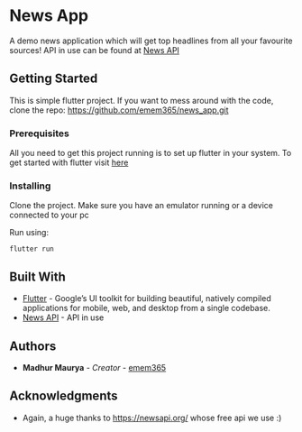 # News App

<!--- <img src="previews/welcome.jpg" width="250"/> <img src="previews/randomjoke.jpg" width="250"/> <img src="previews/searchjoke.jpg" width="250"/> --->

A demo news application which will get top headlines from all your favourite sources! API in use can be found at [News API](https://newsapi.org/)


## Getting Started

This is simple flutter project. If you want to mess around with the code, clone the repo: https://github.com/emem365/news_app.git

### Prerequisites

All you need to get this project running is to set up flutter in your system. To get started with flutter visit [here](https://flutter.dev/docs/get-started/install)

### Installing

Clone the project. Make sure you have an emulator running or a device connected to your pc

Run using: 
```
flutter run
```

## Built With

* [Flutter](https://flutter.dev/) - Google’s UI toolkit for building beautiful, natively compiled applications for mobile, web, and desktop from a single codebase.
* [News API](https://newsapi.org/) - API in use


## Authors

* **Madhur Maurya** - *Creator* - [emem365](https://github.com/emem365)


## Acknowledgments

* Again, a huge thanks to https://newsapi.org/ whose free api we use :)
